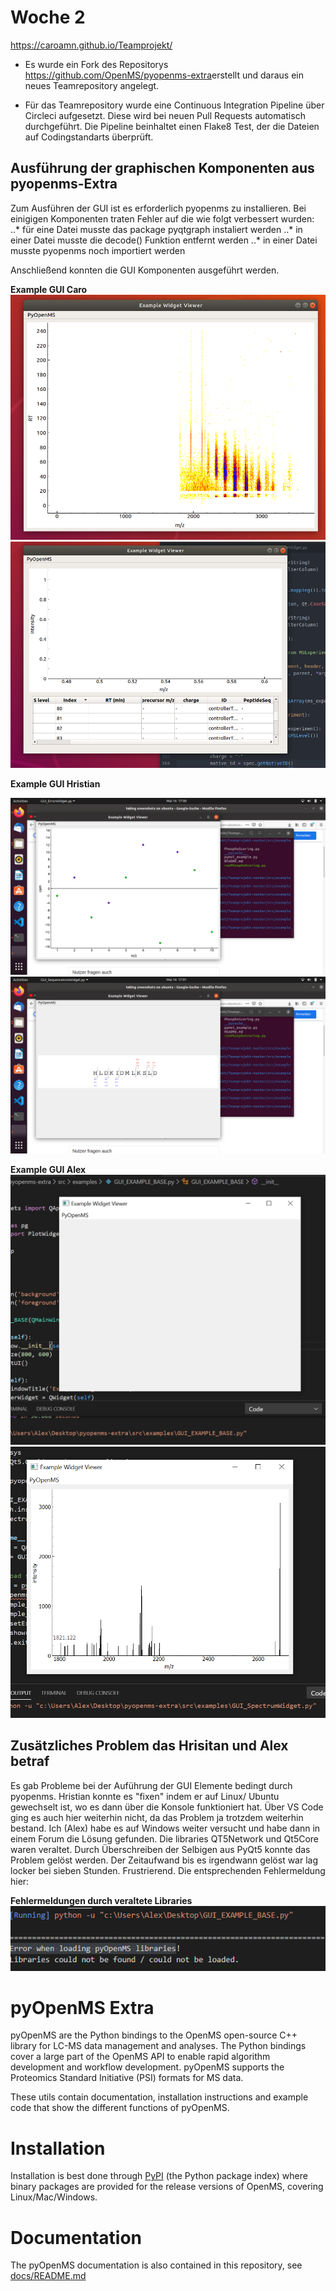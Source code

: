 # Woche 2
https://caroamn.github.io/Teamprojekt/

* Es wurde ein Fork des Repositorys ​ https://github.com/OpenMS/pyopenms-extra​ erstellt und daraus ein neues Teamrepository angelegt.

* Für das Teamrepository wurde eine Continuous Integration Pipeline über Circleci aufgesetzt. Diese wird bei neuen Pull Requests automatisch durchgeführt. Die Pipeline beinhaltet einen Flake8 Test, der die Dateien auf Codingstandarts überprüft.

## Ausführung der graphischen Komponenten aus pyopenms-Extra

Zum Ausführen der GUI ist es erforderlich pyopenms zu installieren. Bei einigigen Komponenten traten Fehler auf die wie folgt verbessert wurden:
..* für eine Datei musste das package pyqtgraph instaliert werden
..* in einer Datei musste die decode() Funktion entfernt werden
..* in einer Datei musste pyopenms noch importiert werden

Anschließend konnten die GUI Komponenten ausgeführt werden.

**Example GUI Caro**
![alt text](Screenshots/ExampleWidgetViewer.png)
![alt text](Screenshots/ExampleWidgetViewer2.png)

**Example GUI Hristian**

![alt text](Screenshots/Example3.png)
![alt text](Screenshots/Example4.png)

**Example GUI Alex**
![alt text](Screenshots/GUI_Example_Base.png)
![alt text](Screenshots/GUI_Spectrum_widget.png)


## Zusätzliches Problem das Hrisitan und Alex betraf

Es gab Probleme bei der Auführung der GUI Elemente bedingt durch pyopenms. 
Hristian konnte es "fixen" indem er auf Linux/ Ubuntu gewechselt ist, wo es dann über die
Konsole funktioniert hat. Über VS Code ging es auch hier weiterhin nicht, da das Problem ja 
trotzdem weiterhin bestand. 
Ich (Alex) habe es auf Windows weiter versucht und habe dann in einem Forum die Lösung gefunden.
Die libraries QT5Network und Qt5Core waren veraltet. Durch Überschreiben der Selbigen aus PyQt5 
konnte das Problem gelöst werden. 
Der Zeitaufwand bis es irgendwann gelöst war lag locker bei sieben Stunden. Frustrierend.
Die entsprechenden Fehlermeldung hier:

**Fehlermeldungen durch veraltete Libraries**
![alt text](Screenshots/loading-PpyOpenMS-libraries-Fehler.png)



pyOpenMS Extra
=============

pyOpenMS are the Python bindings to the OpenMS open-source C++ library for
LC-MS data management and analyses. The Python bindings cover a large part of
the OpenMS API to enable rapid algorithm development and workflow development.
pyOpenMS supports the Proteomics Standard Initiative (PSI) formats for MS data.

These utils contain documentation, installation instructions and example code
that show the different functions of pyOpenMS.

Installation
=============

Installation is best done through [PyPI](https://pypi.python.org/pypi/pyopenms)
(the Python package index) where binary packages are provided for the release
versions of OpenMS, covering Linux/Mac/Windows.

Documentation
=============
The pyOpenMS documentation is also contained in this repository, see [docs/README.md](docs/README.md)
